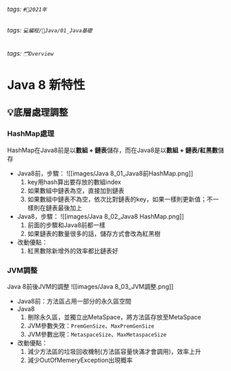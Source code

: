 ###### tags: `#📆2021年`
###### tags: `💻編程/🌠Java/01_Java基礎`
###### tags: `🗂Overview`

# Java 8 新特性
## 💡底層處理調整
### HashMap處理
HashMap在Java8前是以**數組 + 鏈表**儲存，而在Java8是以**數組 + 鏈表/紅黑數**儲存
- Java8前，步驟：
	![[images/Java 8_01_Java8前HashMap.png]]
	1. key用hash算出要存放的數組index
	2. 如果數組中鏈表為空，直接加到鏈表
	3. 如果數組中鏈表不為空，依次比對鏈表的key，如果一樣則更新值；不一樣則在鏈表最後加上
- Java8，步驟：
	![[images/Java 8_02_Java8 HashMap.png]]
	1. 前面的步驟和Java8前都一樣
	2. 如果鏈表的數量很多的話，儲存方式會改為紅黑樹
- 改動優點：
	1. 紅黑數除新增外的效率都比鏈表好

### JVM調整
Java 8前後JVM的調整
![[images/Java 8_03_JVM調整.png]]

- Java8前：方法區占用一部分的永久區空間
- Java8
	1. 刪除永久區，並獨立出MetaSpace，將方法區存放至MetaSpace
	2. JVM參數失效：`PremGenSize`、`MaxPremGenSize`
	3. JVM參數出現：`MetaspaceSize`、`MaxMetaspaceSize`
- 改動優點：
	1. 減少方法區的垃圾回收機制(方法區容量快滿才會調用)，效率上升
	2. 減少OutOfMemeryException出現概率
